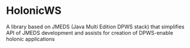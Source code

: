 HolonicWS
=========

A library based on JMEDS (Java Multi Edition DPWS stack) that simplifies API of JMEDS development and assists for creation of DPWS-enable holonic applications

